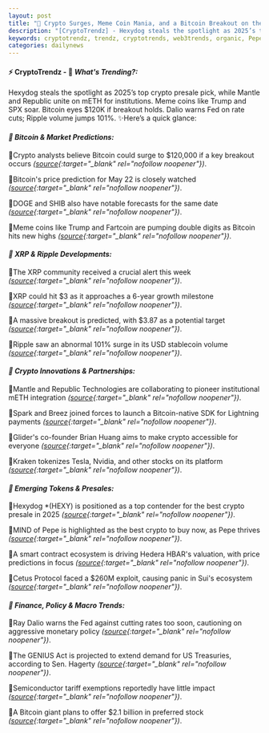 ```yaml
---
layout: post
title: "🌌 Crypto Surges, Meme Coin Mania, and a Bitcoin Breakout on the Horizon"
description: "[CryptoTrendz] - Hexydog steals the spotlight as 2025’s top crypto presale pick, while Mantle and Republic unite on mETH for institutions. Meme coins like Trump and SPX soar. Bitcoin eyes $120K if breakout holds. Dalio warns Fed on rate cuts; Ripple volume jumps 101%."
keywords: cryptotrendz, trendz, cryptotrends, web3trends, organic, Pepe, Analyst, Bitcoin, Network, Stablecoin, XRP, Crypto, Growth
categories: dailynews
---
```


#### ⚡ CryptoTrendz - 📌 *What's Trending?:*

Hexydog steals the spotlight as 2025’s top crypto presale pick, while Mantle and Republic unite on mETH for institutions. Meme coins like Trump and SPX soar. Bitcoin eyes $120K if breakout holds. Dalio warns Fed on rate cuts; Ripple volume jumps 101%. ✨Here’s a quick glance:


#### *🔖 Bitcoin & Market Predictions:*  

🔹Crypto analysts believe Bitcoin could surge to $120,000 if a key breakout occurs *([source](https://s.avyag.com/ju65){:target="_blank" rel="nofollow noopener"})*.  

🔹Bitcoin's price prediction for May 22 is closely watched *([source](https://s.avyag.com/0deb){:target="_blank" rel="nofollow noopener"})*.  

🔹DOGE and SHIB also have notable forecasts for the same date *([source](https://s.avyag.com/52cv){:target="_blank" rel="nofollow noopener"})*.  

🔹Meme coins like Trump and Fartcoin are pumping double digits as Bitcoin hits new highs *([source](https://s.avyag.com/ojz3){:target="_blank" rel="nofollow noopener"})*.  

#### *🔖 XRP & Ripple Developments:*  

🔹The XRP community received a crucial alert this week *([source](https://s.avyag.com/ikms){:target="_blank" rel="nofollow noopener"})*.  

🔹XRP could hit $3 as it approaches a 6-year growth milestone *([source](https://s.avyag.com/sdrn){:target="_blank" rel="nofollow noopener"})*.  

🔹A massive breakout is predicted, with $3.87 as a potential target *([source](https://s.avyag.com/258d){:target="_blank" rel="nofollow noopener"})*.  

🔹Ripple saw an abnormal 101% surge in its USD stablecoin volume *([source](https://s.avyag.com/ytnd){:target="_blank" rel="nofollow noopener"})*.  

#### *🔖 Crypto Innovations & Partnerships:*  

🔹Mantle and Republic Technologies are collaborating to pioneer institutional mETH integration *([source](https://s.avyag.com/gv88){:target="_blank" rel="nofollow noopener"})*.  

🔹Spark and Breez joined forces to launch a Bitcoin-native SDK for Lightning payments *([source](https://s.avyag.com/bgtq){:target="_blank" rel="nofollow noopener"})*.  

🔹Glider's co-founder Brian Huang aims to make crypto accessible for everyone *([source](https://s.avyag.com/5tvj){:target="_blank" rel="nofollow noopener"})*.  

🔹Kraken tokenizes Tesla, Nvidia, and other stocks on its platform *([source](https://s.avyag.com/xk3v){:target="_blank" rel="nofollow noopener"})*.  

#### *🔖 Emerging Tokens & Presales:*  

🔹Hexydog *(HEXY) is positioned as a top contender for the best crypto presale in 2025 *([source](https://s.avyag.com/w8up){:target="_blank" rel="nofollow noopener"})*.  

🔹MIND of Pepe is highlighted as the best crypto to buy now, as Pepe thrives *([source](https://s.avyag.com/l48p){:target="_blank" rel="nofollow noopener"})*.  

🔹A smart contract ecosystem is driving Hedera HBAR's valuation, with price predictions in focus *([source](https://s.avyag.com/n10l){:target="_blank" rel="nofollow noopener"})*.  

🔹Cetus Protocol faced a $260M exploit, causing panic in Sui's ecosystem *([source](https://s.avyag.com/ahkx){:target="_blank" rel="nofollow noopener"})*.  

#### *🔖 Finance, Policy & Macro Trends:*  

🔹Ray Dalio warns the Fed against cutting rates too soon, cautioning on aggressive monetary policy *([source](https://s.avyag.com/0m9u){:target="_blank" rel="nofollow noopener"})*.  

🔹The GENIUS Act is projected to extend demand for US Treasuries, according to Sen. Hagerty *([source](https://s.avyag.com/89mv){:target="_blank" rel="nofollow noopener"})*.  

🔹Semiconductor tariff exemptions reportedly have little impact *([source](https://s.avyag.com/f8uu){:target="_blank" rel="nofollow noopener"})*.  

🔹A Bitcoin giant plans to offer $2.1 billion in preferred stock *([source](https://s.avyag.com/7dkf){:target="_blank" rel="nofollow noopener"})*.